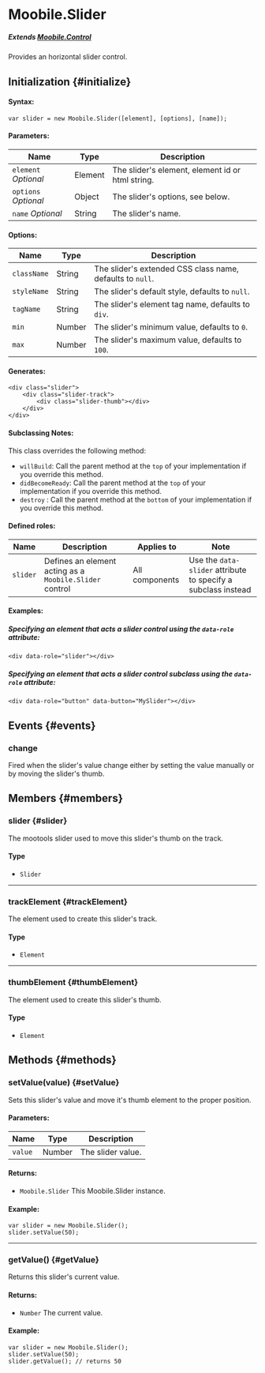 Moobile.Slider
================================================================================

##### Extends [Moobile.Control](../Control/Control.md)

Provides an horizontal slider control.

Initialization {#initialize}
--------------------------------------------------------------------------------

#### Syntax:

	var slider = new Moobile.Slider([element], [options], [name]);

#### Parameters:

Name                 | Type    | Description
-------------------- | ------- | -----------
`element` *Optional* | Element | The slider's element, element id or html string.
`options` *Optional* | Object  | The slider's options, see below.
`name`    *Optional* | String  | The slider's name.

#### Options:

Name        | Type   | Description
----------- | ------ | -----------
`className` | String | The slider's extended CSS class name, defaults to `null`.
`styleName` | String | The slider's default style, defaults to `null`.
`tagName`   | String | The slider's element tag name, defaults to `div`.
`min`       | Number | The slider's minimum value, defaults to `0`.
`max`       | Number | The slider's maximum value, defaults to `100`.

#### Generates:

	<div class="slider">
		<div class="slider-track">
			<div class="slider-thumb"></div>
		</div>
	</div>

#### Subclassing Notes:

This class overrides the following method:

- `willBuild`: Call the parent method at the `top` of your implementation if you override this method.
- `didBecomeReady`: Call the parent method at the `top` of your implementation if you override this method.
- `destroy`  : Call the parent method at the `bottom` of your implementation if you override this method.

#### Defined roles:

Name     | Description                                             | Applies to     | Note
-------- | ------------------------------------------------------- | -------------- | -------------------------------------------------------------
`slider` | Defines an element acting as a `Moobile.Slider` control | All components | Use the `data-slider` attribute to specify a subclass instead

#### Examples:

##### Specifying an element that acts a slider control using the `data-role` attribute:

	<div data-role="slider"></div>

##### Specifying an element that acts a slider control subclass using the `data-role` attribute:

	<div data-role="button" data-button="MySlider"></div>

Events {#events}
--------------------------------------------------------------------------------

### change

Fired when the slider's value change either by setting the value manually or by moving the slider's thumb.

Members {#members}
--------------------------------------------------------------------------------

### slider {#slider}

The mootools slider used to move this slider's thumb on the track.

#### Type

- `Slider`

-----

### trackElement {#trackElement}

The element used to create this slider's track.

#### Type

- `Element`

-----

### thumbElement {#thumbElement}

The element used to create this slider's thumb.

#### Type

- `Element`

Methods {#methods}
--------------------------------------------------------------------------------

### setValue(value) {#setValue}

Sets this slider's value and move it's thumb element to the proper position.

#### Parameters:

Name    | Type   | Description
------- | ------ | -----------
`value` | Number | The slider value.

#### Returns:

- `Moobile.Slider` This Moobile.Slider instance.

#### Example:

	var slider = new Moobile.Slider();
	slider.setValue(50);

-----

### getValue() {#getValue}

Returns this slider's current value.

#### Returns:

- `Number` The current value.

#### Example:

	var slider = new Moobile.Slider();
	slider.setValue(50);
	slider.getValue(); // returns 50
